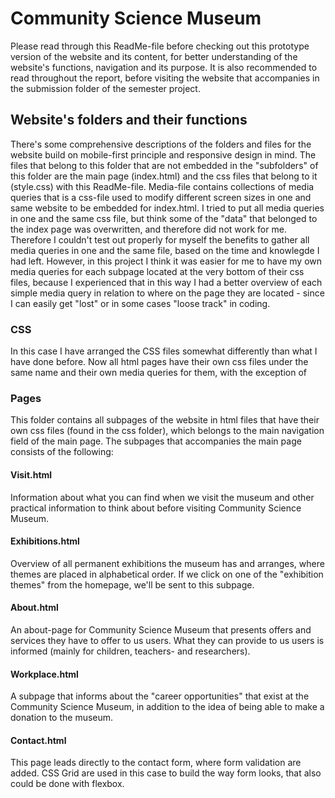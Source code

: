 # Community Science Museum
Please read through this ReadMe-file before checking out this prototype version of the website and its content, for better understanding of the website's functions, navigation and its purpose. It is also recommended to read throughout the report, before visiting the website that accompanies in the submission folder of the semester project.
## Website's folders and their functions
There's some comprehensive descriptions of the folders and files for the website build on mobile-first principle and responsive design in mind. The files that belong to this folder that are not embedded in the "subfolders" of this folder are the main page (index.html) and the css files that belong to it (style.css) with this ReadMe-file. Media-file contains collections of media queries that is a css-file used to modify different screen sizes in one and same website to be embedded for index.html.
I tried to put all media queries in one and the same css file, but think some of the "data" that belonged to the index page was overwritten, and therefore did not work for me. Therefore I couldn't test out properly for myself the benefits to gather all media queries in one and the same file, based on the time and knowlegde I had left.
However, in this project I think it was easier for me to have my own media queries for each subpage located at the very bottom of their css files, because I experienced that in this way I had a better overview of each simple media query in relation to where on the page they are located - since I can easily get "lost" or in some cases "loose track" in coding.
### CSS
In this case I have arranged the CSS files somewhat differently than what I have done before. Now all html pages have their own css files under the same name and their own media queries for them, with the exception of
### Pages
This folder contains all subpages of the website in html files that have their own css files (found in the css folder), which belongs to the main navigation field of the main page. The subpages that accompanies the main page consists of the following:
#### Visit.html
Information about what you can find when we visit the museum and other practical information to think about before visiting Community Science Museum. 
#### Exhibitions.html
Overview of all permanent exhibitions the museum has and arranges, where themes are placed in alphabetical order. If we click on one of the "exhibition themes" from the homepage, we'll be sent to this subpage. 
#### About.html
An about-page for Community Science Museum that presents offers and services they have to offer to us users. What they can provide to us users is informed (mainly for children, teachers- and researchers). 
#### Workplace.html
A subpage that informs about the "career opportunities" that exist at the Community Science Museum, in addition to the idea of being able to make a donation to the museum. 
#### Contact.html
This page leads directly to the contact form, where form validation are added. CSS Grid are used in this case to build the way form looks, that also could be done with flexbox. 
